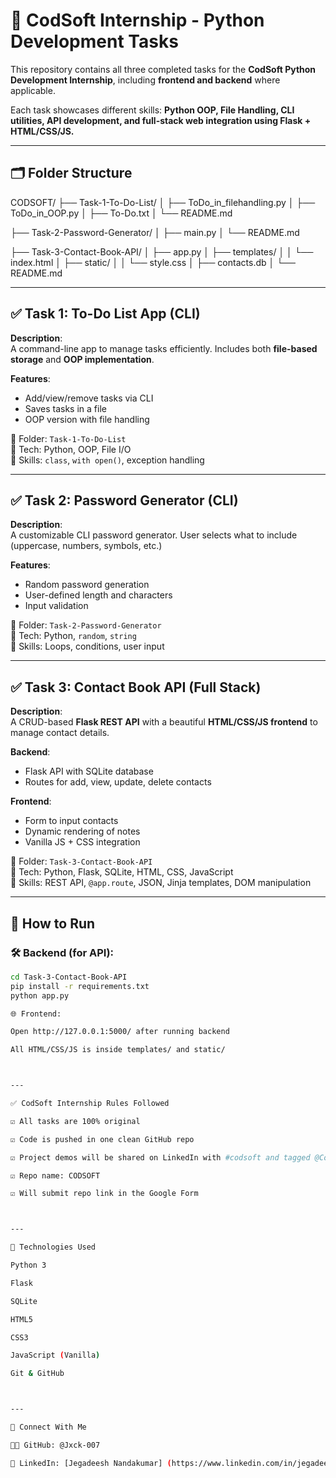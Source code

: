 # 🧠 CodSoft Internship - Python Development Tasks

This repository contains all three completed tasks for the **CodSoft Python Development Internship**, including **frontend and backend** where applicable.

Each task showcases different skills: **Python OOP, File Handling, CLI utilities, API development, and full-stack web integration using Flask + HTML/CSS/JS.**

---

## 🗂 Folder Structure

CODSOFT/ ├── Task-1-To-Do-List/ │   ├── ToDo_in_filehandling.py │   ├── ToDo_in_OOP.py │   ├── To-Do.txt │   └── README.md

├── Task-2-Password-Generator/ │   ├── main.py │   └── README.md

├── Task-3-Contact-Book-API/ │   ├── app.py │   ├── templates/ │   │   └── index.html │   ├── static/ │   │   └── style.css │   ├── contacts.db │   └── README.md

---

## ✅ Task 1: To-Do List App (CLI)

**Description**:  
A command-line app to manage tasks efficiently. Includes both **file-based storage** and **OOP implementation**.

**Features**:
- Add/view/remove tasks via CLI
- Saves tasks in a file
- OOP version with file handling

📂 Folder: `Task-1-To-Do-List`  
📌 Tech: Python, OOP, File I/O  
📘 Skills: `class`, `with open()`, exception handling

---

## ✅ Task 2: Password Generator (CLI)

**Description**:  
A customizable CLI password generator. User selects what to include (uppercase, numbers, symbols, etc.)

**Features**:
- Random password generation
- User-defined length and characters
- Input validation

📂 Folder: `Task-2-Password-Generator`  
📌 Tech: Python, `random`, `string`  
📘 Skills: Loops, conditions, user input

---

## ✅ Task 3: Contact Book API (Full Stack)

**Description**:  
A CRUD-based **Flask REST API** with a beautiful **HTML/CSS/JS frontend** to manage contact details.

**Backend**:
- Flask API with SQLite database
- Routes for add, view, update, delete contacts

**Frontend**:
- Form to input contacts
- Dynamic rendering of notes
- Vanilla JS + CSS integration

📂 Folder: `Task-3-Contact-Book-API`  
📌 Tech: Python, Flask, SQLite, HTML, CSS, JavaScript  
📘 Skills: REST API, `@app.route`, JSON, Jinja templates, DOM manipulation

---

## 🚀 How to Run

### 🛠 Backend (for API):
```bash
cd Task-3-Contact-Book-API
pip install -r requirements.txt
python app.py

🌐 Frontend:

Open http://127.0.0.1:5000/ after running backend

All HTML/CSS/JS is inside templates/ and static/



---

✅ CodSoft Internship Rules Followed

☑️ All tasks are 100% original

☑️ Code is pushed in one clean GitHub repo

☑️ Project demos will be shared on LinkedIn with #codsoft and tagged @CodSoft

☑️ Repo name: CODSOFT

☑️ Will submit repo link in the Google Form



---

🎯 Technologies Used

Python 3

Flask

SQLite

HTML5

CSS3

JavaScript (Vanilla)

Git & GitHub



---

🔗 Connect With Me

👨‍💻 GitHub: @Jxck-007

💼 LinkedIn: [Jegadeesh Nandakumar] (https://www.linkedin.com/in/jegadeesh-nandakumar) 

